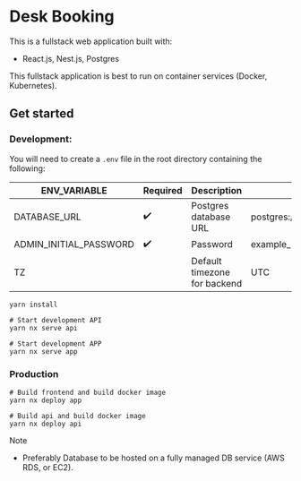 # Desk Booking

This is a fullstack web application built with:

- React.js, Nest.js, Postgres

This fullstack application is best to run on container services (Docker, Kubernetes).

## Get started

### Development:

You will need to create a `.env` file in the root directory containing the following:

| ENV_VARIABLE           | Required | Description                  | Example                           |
| ---------------------- | -------- | ---------------------------- | --------------------------------- |
| DATABASE_URL           | ✔️       | Postgres database URL        | postgres://user:pass@host:port/db |
| ADMIN_INITIAL_PASSWORD | ✔️       | Password                     | example_password                  |
| TZ                     |          | Default timezone for backend | UTC                               |

```
yarn install

# Start development API
yarn nx serve api

# Start development APP
yarn nx serve app

```

### Production

```
# Build frontend and build docker image
yarn nx deploy app

# Build api and build docker image
yarn nx deploy api
```

Note

- Preferably Database to be hosted on a fully managed DB service (AWS RDS, or EC2).

